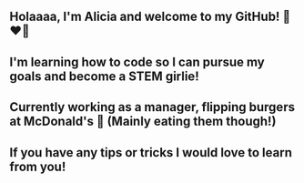 ## Holaaaa, I'm Alicia and welcome to my GitHub! 👋❤️‍🔥 
## I'm learning how to code so I can pursue my goals and become a STEM girlie!
## Currently working as a manager, flipping burgers at McDonald's 🍔 (Mainly eating them though!)
## If you have any tips or tricks I would love to learn from you!
<!--
**Allyet/Allyet** is a ✨ _special_ ✨ repository because its `README.md` (this file) appears on your GitHub profile.

Here are some ideas to get you started:

- 🔭 I’m currently working on ...
- 🌱 I’m currently learning ...
- 👯 I’m looking to collaborate on ...
- 🤔 I’m looking for help with ...
- 💬 Ask me about ...
- 📫 How to reach me: ...
- 😄 Pronouns: ...
- ⚡ Fun fact: ...
-->
